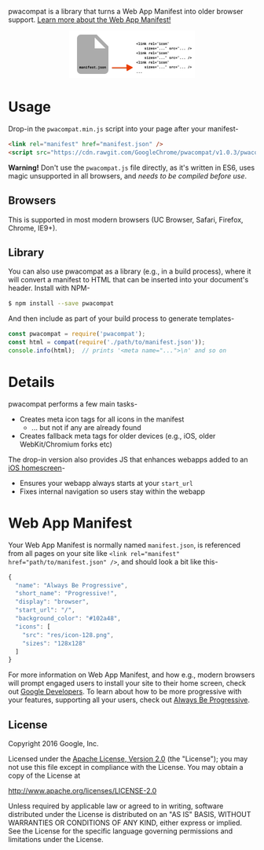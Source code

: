pwacompat is a library that turns a Web App Manifest into older browser support.
[Learn more about the Web App Manifest!](https://developer.mozilla.org/en-US/docs/Web/Manifest)

<div style="text-align: center">
  <img src="explainer.png" with="256" height="96" alt="pwacompat explainer" />
</div>

# Usage

Drop-in the `pwacompat.min.js` script into your page after your manifest-

```html
<link rel="manifest" href="manifest.json" />
<script src="https://cdn.rawgit.com/GoogleChrome/pwacompat/v1.0.3/pwacompat.min.js"></script>
```

**Warning!** Don't use the `pwacompat.js` file directly, as it's written in ES6, uses magic unsupported in all browsers, and *needs to be compiled before use*.

## Browsers

This is supported in most modern browsers (UC Browser, Safari, Firefox, Chrome, IE9+).

## Library

You can also use pwacompat as a library (e.g., in a build process), where it will convert a manifest to HTML that can be inserted into your document's header.
Install with NPM-

```bash
$ npm install --save pwacompat
```

And then include as part of your build process to generate templates-

```js
const pwacompat = require('pwacompat');
const html = compat(require('./path/to/manifest.json'));
console.info(html);  // prints '<meta name="...">\n' and so on
```

# Details


pwacompat performs a few main tasks-

* Creates meta icon tags for all icons in the manifest
  * ... but not if any are already found
* Creates fallback meta tags for older devices (e.g., iOS, older WebKit/Chromium forks etc)

The drop-in version also provides JS that enhances webapps added to an [iOS homescreen](https://developer.apple.com/library/ios/documentation/AppleApplications/Reference/SafariWebContent/ConfiguringWebApplications/ConfiguringWebApplications.html#//apple_ref/doc/uid/TP40002051-CH3-SW2)-

* Ensures your webapp always starts at your `start_url`
* Fixes internal navigation so users stay within the webapp

# Web App Manifest

Your Web App Manifest is normally named `manifest.json`, is referenced from all pages on your site like `<link rel="manifest" href="path/to/manifest.json" />`, and should look a bit like this-

```js
{
  "name": "Always Be Progressive",
  "short_name": "Progressive!",
  "display": "browser",
  "start_url": "/",
  "background_color": "#102a48",
  "icons": [
    "src": "res/icon-128.png",
    "sizes": "128x128"
  ]
}
```

For more information on Web App Manifest, and how e.g., modern browsers will prompt engaged users to install your site to their home screen, check out [Google Developers](https://developers.google.com/web/updates/2014/11/Support-for-installable-web-apps-with-webapp-manifest-in-chrome-38-for-Android).
To learn about how to be more progressive with your features, supporting all your users, check out [Always Be Progressive](https://samthor.github.io/AlwaysBeProgressive/).

## License

Copyright 2016 Google, Inc.

Licensed under the [Apache License, Version 2.0](LICENSE) (the "License");
you may not use this file except in compliance with the License. You may
obtain a copy of the License at

   http://www.apache.org/licenses/LICENSE-2.0

Unless required by applicable law or agreed to in writing, software
distributed under the License is distributed on an "AS IS" BASIS,
WITHOUT WARRANTIES OR CONDITIONS OF ANY KIND, either express or implied.
See the License for the specific language governing permissions and
limitations under the License.
